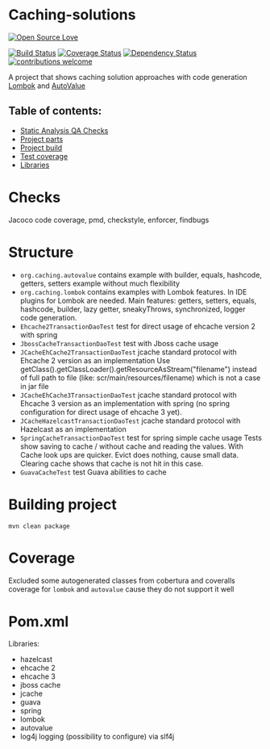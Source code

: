 # Caching-solutions
[![Open Source Love](https://badges.frapsoft.com/os/v2/open-source.svg?v=103)](https://github.com/ellerbrock/open-source-badge/)

[![Build Status](https://travis-ci.org/Iurii-Dziuban/caching-solutions.svg?branch=master)](https://travis-ci.org/Iurii-Dziuban/caching-solutions)
[![Coverage Status](https://coveralls.io/repos/github/Iurii-Dziuban/caching-solutions/badge.svg?branch=master)](https://coveralls.io/github/Iurii-Dziuban/caching-solutions?branch=master)
[![Dependency Status](https://www.versioneye.com/user/projects/5a11b2530fb24f2a3bd25760/badge.svg?style=flat-square)](https://www.versioneye.com/user/projects/5a11b2530fb24f2a3bd25760)
[![contributions welcome](https://img.shields.io/badge/contributions-welcome-brightgreen.svg?style=flat)](https://github.com/Iurii-Dziuban/caching-solutions/issues)

A project that shows caching solution approaches with code generation
[Lombok](https://projectlombok.org/) and [AutoValue](https://github.com/google/auto/blob/master/value/userguide/index.md)

## Table of contents:
 * [Static Analysis QA Checks](#checks)
 * [Project parts](#structure)
 * [Project build](#building-project)
 * [Test coverage](#coverage)
 * [Libraries](#pomxml)
 
# Checks

Jacoco code coverage, pmd, checkstyle, enforcer, findbugs

# Structure
- `org.caching.autovalue` contains example with builder, equals, hashcode, getters, setters example without much flexibility
- `org.caching.lombok` contains examples with Lombok features. In IDE plugins for Lombok are needed.
Main features: getters, setters, equals, hashcode, builder, lazy getter, sneakyThrows, synchronized, logger code generation.
- `Ehcache2TransactionDaoTest` test for direct usage of ehcache version 2 with spring
- `JbossCacheTransactionDaoTest` test with Jboss cache usage
- `JCacheEhCache2TransactionDaoTest` jcache standard protocol with Ehcache 2 version as an implementation
Use getClass().getClassLoader().getResourceAsStream("filename") instead of full path to file (like: scr/main/resources/filename) which is not a case in jar file
- `JCacheEhCache3TransactionDaoTest` jcache standard protocol with Ehcache 3 version as an implementation with spring 
(no spring configuration for direct usage of ehcache 3 yet). 
- `JCacheHazelcastTransactionDaoTest` jcache standard protocol with Hazelcast as an implementation
- `SpringCacheTransactionDaoTest` test for spring simple cache usage
Tests show saving to cache / without cache and reading the values. With Cache look ups are quicker. Evict does nothing, cause small data.
Clearing cache shows that cache is not hit in this case.
- `GuavaCacheTest` test Guava abilities to cache
# Building project
`mvn clean package`

# Coverage
Excluded some autogenerated classes from cobertura and coveralls coverage for `lombok` and `autovalue` cause they do not support it well

# Pom.xml
Libraries:
- hazelcast
- ehcache 2
- ehcache 3
- jboss cache
- jcache
- guava
- spring
- lombok
- autovalue
- log4j logging (possibility to configure) via slf4j
